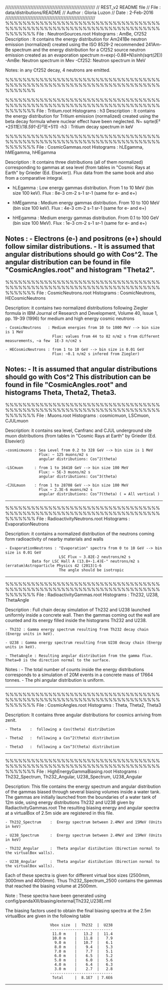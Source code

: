 /////////////////////////////////////////////////////////
// REST_v2 README file
// File : data/distributions/README
// Author : Gloria Luzon
// Date : 2-Feb-2016
/////////////////////////////////////////////////////////
%%%%%%%%%%%%%%%%%%%%%%%%%%%%%%%%%%%%%%%%%%%%%%%%%%%%%%%%%%%%%%%%%%%%%%%%%%%%%%%
File : NeutronSources.root
Histograms : AmBe, Cf252
Description : It contains the energy distribution for Am241Be neutron emission (normalized) created using the ISO 8529-2 recommended 241Am-Be spectrum and the energy distribution for a Cf252 source neutron emission created as an evaporation spectrum n=exp(-0.88*N)*sinh(sqrt(2*E))
	-AmBe: Neutron spectrum in Mev
	-Cf252: Neutron spectrum in MeV

Notes: in any Cf252 decay, 4 neutrons are emitted.


%%%%%%%%%%%%%%%%%%%%%%%%%%%%%%%%%%%%%%%%%%%%%%%%%%%%%%%%%%%%%%%%%%%%%%%%%%%%%%%


%%%%%%%%%%%%%%%%%%%%%%%%%%%%%%%%%%%%%%%%%%%%%%%%%%%%%%%%%%%%%%%%%%%%%%%%%%%%%%%
File : Tritium.root
Histograms : h3
Description : It contains the energy distribution for Tritium emission (normalized) created using the beta decay formula where nuclear effect have been neglected. N~ sqrte(E² +2*511*E)*(18.591-E)²*(E+511)
	-h3 : Tritium decay spectrum in keV


%%%%%%%%%%%%%%%%%%%%%%%%%%%%%%%%%%%%%%%%%%%%%%%%%%%%%%%%%%%%%%%%%%%%%%%%%%%%%%%
File : CosmicGammas.root
Histograms : hLEgamma, hMEgamma, hHEgamma

Description : It contains three distributions (all of them normalized) corresponding to gammas at sea level (from tables in "Cosmic Rays at Earth" by Grieder (Ed. Elsevier)). Flux data from the same book and also from a comparative integral.

  - hLEgamma : Low energy gammas distribution. From 1 to 10 MeV (bin size 100 keV).
               Flux : 8e-3 cm-2 s-1 sr-1 (same for e- and e+)

  - hMEgamma : Medium energy gammas distribution. From 10 to 100 MeV (bin size 100 keV).
               Flux : 4e-3 cm-2 s-1 sr-1 (same for e- and e+)

  - hHEgamma : Medium energy gammas distribution. From 0.1 to 100 GeV (bin size 100 MeV).
               Flux : 1e-3 cm-2 s-1 sr-1 (same for e- and e+)

Notes :
    - Electrons (e-) and positrons (e+) should follow similar distributions.
    - It is assumed that angular distributions should go with Cos^2.
      The angular distribution can be found in file "CosmicAngles.root" and histogram "Theta2".
---------------------------------------------------------------------------


%%%%%%%%%%%%%%%%%%%%%%%%%%%%%%%%%%%%%%%%%%%%%%%%%%%%%%%%%%%%%%%%%%%%%%%%%%%%%%%
File : CosmicNeutrons.root
Histograms : CosmicNeutrons, HECosmicNeutrons

Description: it contains two normalized distributions following Ziegler formula in IBM Journal of Research and Development, Volume 40, Issue 1, pp. 19-39 (1996) for medium and high energy cosmic neutrons

    - CosmicNeutrons   : Medium energies from 10 to 1000 MeV --> bin size is 1 MeV
                         Flux: values from 44 to 82 n/m2 s from different measurements, ~a few  1E-3 n/cm2 s

    - HECosmicNeutrons : from 1 to 10 GeV --> bin size is 0.01 GeV
                         Flux: ~0.1 n/m2 s infered from Ziegler)

Notes:
    - It is assumed that angular distributions should go with Cos^2
      This distribution can be found in file "CosmicAngles.root" and histograms Theta, Theta2, Theta3.
---------------------------------------------------------------------------


%%%%%%%%%%%%%%%%%%%%%%%%%%%%%%%%%%%%%%%%%%%%%%%%%%%%%%%%%%%%%%%%%%%%%%%%%%%%%%%
File : Muons.root
Histograms : cosmicmuon, LSCmuon, CJULmuon

Description: it contains sea level, Canfranc and CJUL underground site muon distributions (from tables in "Cosmic Rays at Earth" by Grieder (Ed. Elsevier))

    -cosmicmuons : Sea Level from 0.2 to 328 GeV --> bin size is 1 MeV
                   Flux: ~ 125 muons/m2 s
                   angular distributions: Cos^2(theta)

    -LSCmuon     : from 1 to 16410 GeV --> bin size 100 MeV
                   Flux: ~ 5E-3 muons/m2 s
                   angular distributions: Cos^3(theta)

    -CJULmuon    : from 1 to 28708 GeV --> bin size 100 MeV
                   Flux ~ 2.3E-6 muons/m2 s
                   angular distributions: Cos^7(theta) ( = All vertical )
---------------------------------------------------------------------------

%%%%%%%%%%%%%%%%%%%%%%%%%%%%%%%%%%%%%%%%%%%%%%%%%%%%%%%%%%%%%%%%%%%%%%%%%%%%%%%
File : RadioactivityNeutrons.root
Histograms : EvaporationNeutrons

Description: it contains a normalized distribution of the neutrons coming form radioactivity of nearby materials and walls

    - EvaporationNeutrons : "Evaporation" spectra from 0 to 10 GeV --> bin size is 0.01 GeV
                            LSC Flux ~ 3.82E-2 neutrons/m2 s
			    Data for LSC Hall A (13.8+-1.4)E-" neutrons/m2 s (erratum)Astroparticle Physics 42 (2013)1-6
                            The angle should be isotropic
---------------------------------------------------------------------------


%%%%%%%%%%%%%%%%%%%%%%%%%%%%%%%%%%%%%%%%%%%%%%%%%%%%%%%%%%%%%%%%%%%%%%%%%%%%%%%
File : RadioactivityGammas.root
Histograms : Th232, U238, ThetaAngle

Description : Full chain decay simulation of Th232 and U238 launched uniformly inside a concrete wall. Then the gammas coming out the wall are counted and its energy filled inside the histograms Th232 and U238.

    - Th232 : Gamma energy spectrum resulting from Th232 decay chain (Energy units in keV).

    - U238 : Gamma energy spectrum resulting from U238 decay chain (Energy units in keV).

    - ThetaAngle : Resulting angular distribution from the gamma flux. Theta=0 is the direction normal to the surface.

Notes :
    - The total number of counts inside the energy distributions corresponds to a simulation of 20M events in a concrete mass of 17664 tonnes.
    - The phi angular distribution is uniform.

---------------------------------------------------------------------------


%%%%%%%%%%%%%%%%%%%%%%%%%%%%%%%%%%%%%%%%%%%%%%%%%%%%%%%%%%%%%%%%%%%%%%%%%%%%%%%
File : CosmicAngles.root
Histograms : Theta, Theta2, Theta3

Description: It contains three angular distributions for cosmics arriving from zenit.

    - Theta    :  following a Cos(theta) distribution

    - Theta2   :  following a Cos^2(theta) distribution

    - Theta3   :  following a Cos^3(theta) distribution
---------------------------------------------------------------------------

%%%%%%%%%%%%%%%%%%%%%%%%%%%%%%%%%%%%%%%%%%%%%%%%%%%%%%%%%%%%%%%%%%%%%%%%%%%%%%%
File : HighEnergyGammaBiasing.root
Histograms : Th232_Spectrum, Th232_Angular, U238_Spectrum, U238_Angular


Description: This file contains the energy spectrum and angular distribution of the gammas biased through several biasing volumes inside a water tank.
             The gammas are initially launched from the boundaries of a water tank of 12m side, using energy distributions Th232 and U238 given by RadiactivityGammas.root
             The resulting biasing energy and angular spectra at a virtualBox of 2.5m side are registered in this file.

    - Th232_Spectrum    :  Energy spectrum between 2.4MeV and 15MeV (Units in keV)

    - U238_Spectrum     :  Energy spectrum between 2.4MeV and 15MeV (Units in keV)

    - Th232_Angular     :  Theta angular distibution (Direction normal to the virtualBox walls).

    - U238_Angular      :  Theta angular distibution (Direction normal to the virtualBox walls).

Each of these spectra is given for different virtual box sizes (2500mm, 3000mm and 4000mm).
Thus Th232_Spectrum_2500 contains the gammas that reached the biasing volume at 2500mm.

Note : These spectra have been generated using config/pandaXIII/biasing/external[Th232,U238].rml

The biasing factors used to obtain the final biasing spectra at the 2.5m virtualBox are given in the following table

                        Vbox size  |  Th232  |  U238
                        ----------------------------
                         11.0 m    |   13.2  |  11.4
                         10.0 m    |   11.8  |   7.9
                          9.0 m    |   10.7  |   6.1
                          8.0 m    |    9.4  |   5.3
                          7.0 m    |    7.7  |   5.1
                          6.0 m    |    6.5  |   5.2
                          5.0 m    |    6.0  |   5.6
                          4.0 m    |    6.4  |   6.3
                          3.0 m    |    2.7  |   2.8
                        ----------------------------
                         Total     |  8.1E7  | 7.6E6




---------------------------------------------------------------------------
